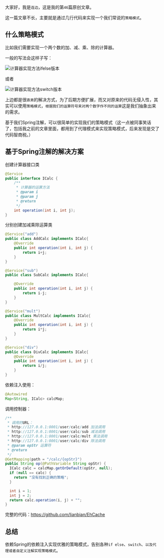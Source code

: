 大家好，我是`连边`，这是我的第`46`篇原创文章。

这一篇文章不长，主要就是通过几行代码来实现一个我们常说的`策略模式`。

## 什么策略模式

比如我们需要实现一个两个数的加、减、乘、除的计算器。

一般的写法会这样子写：

![计算器实现方法ifelse版本](https://mkstatic.lianbian.net/202211132218136.png)

或者

![计算器实现方法switch版本](https://mkstatic.lianbian.net/202211132220983.png)

上边都是很`直男`的解决方式，为了后期方便扩展，而又对原来的代码无侵入性，其实可以使用`策略模式`，`根据我们的运算符号来对两个数字作不同的运算`这是我们抽象出来的需求。

基于我们Spring注解，可以很简单的实现我们的策略模式（这一点被同事笑话了，包括我之前的文章里面，都用到了代理模式来实现策略模式，后来发现是交了代码智商税。）

## 基于Spring注解的解决方案

创建计算器接口类

```java
@Service
public interface ICalc {
    /**
     * 计算器的运算方法
     * @param i
     * @param j
     * @return
     */
    int operation(int i, int j);
}
```

分别创建加减乘除运算类

```java
@Service("add")
public class AddCalc implements ICalc{
    @Override
    public int operation(int i, int j) {
        return i+j;
    }
}

@Service("sub")
public class SubCalc implements ICalc{

    @Override
    public int operation(int i, int j) {
        return i-j;
    }
}

@Service("mult")
public class MultCalc implements ICalc{
    @Override
    public int operation(int i, int j) {
        return i*j;
    }
}

@Service("div")
public class DivCalc implements ICalc{
    @Override
    public int operation(int i, int j) {
        return i/j;
    }
}
```



依赖注入使用：

```java
@Autowired
Map<String, ICalc> calcMap;
```



调用控制器：

```java
/**
 * 调用的URL：
 * http://127.0.0.1:8001/user/calc/add 加法调用
 * http://127.0.0.1:8001/user/calc/sub 减法调用
 * http://127.0.0.1:8001/user/calc/mult 乘法调用
 * http://127.0.0.1:8001/user/calc/div 除法调用
 * @param opStr 运算符
 * @return
 */
@GetMapping(path = "/calc/{opStr}")
public String op(@PathVariable String opStr) {
  ICalc calc = calcMap.getOrDefault(opStr, null);
  if (null == calc) {
    return "没有找到正确的策略";
  }

  int i = 1;
  int j = 2;
  return calc.operation(i, j) + "";
}
```





完整的代码：https://github.com/lianbian/EhCache

## 总结

依赖Spring的依赖注入实现优雅的策略模式，告别各种`if else`、`switch`、`以及代理或者自定义注解实现策略模式`。